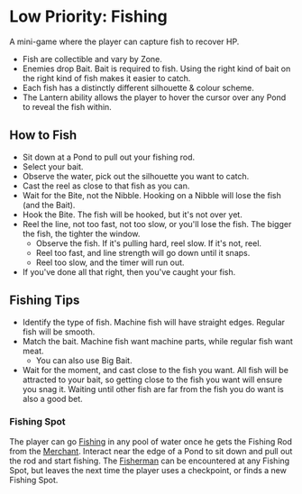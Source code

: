 # Low Priority: Fishing

A mini-game where the player can capture fish to recover HP.

- Fish are collectible and vary by Zone.
- Enemies drop Bait. Bait is required to fish. Using the right kind of bait on the right kind of fish makes it easier to catch.
- Each fish has a distinctly different silhouette & colour scheme.
- The Lantern ability allows the player to hover the cursor over any Pond to reveal the fish within.

## How to Fish

- Sit down at a Pond to pull out your fishing rod.
- Select your bait.
- Observe the water, pick out the silhouette you want to catch.
- Cast the reel as close to that fish as you can.
- Wait for the Bite, not the Nibble. Hooking on a Nibble will lose the fish (and the Bait).
- Hook the Bite. The fish will be hooked, but it's not over yet.
- Reel the line, not too fast, not too slow, or you'll lose the fish. The bigger the fish, the tighter the window.
    - Observe the fish. If it's pulling hard, reel slow. If it's not, reel.
    - Reel too fast, and line strength will go down until it snaps.
    - Reel too slow, and the timer will run out.
- If you've done all that right, then you've caught your fish.

## Fishing Tips

- Identify the type of fish. Machine fish will have straight edges. Regular fish will be smooth.
- Match the bait. Machine fish want machine parts, while regular fish want meat.
    - You can also use Big Bait.
- Wait for the moment, and cast close to the fish you want. All fish will be attracted to your bait, so getting close to the fish you want will ensure you snag it. Waiting until other fish are far from the fish you do want is also a good bet.

### Fishing Spot
The player can go [Fishing](Low%20Priority%20Fishing.md) in any pool of water once he gets the Fishing Rod from the [Merchant](https://www.notion.so/d3170d1efc3a4195bf1a9fefc3b0580e).
Interact near the edge of a Pond to sit down and pull out the rod and start fishing.
The [Fisherman](https://www.notion.so/d3170d1efc3a4195bf1a9fefc3b0580e) can be encountered at any Fishing Spot, but leaves the next time the player uses a checkpoint, or finds a new Fishing Spot.